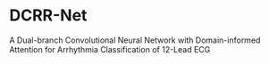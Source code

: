 # DCRR-Net
A Dual-branch Convolutional Neural Network with Domain-informed Attention for Arrhythmia Classification of 12-Lead ECG
